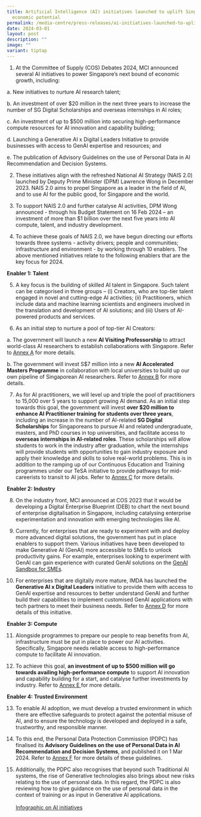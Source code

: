 ```yaml
---
title: Artificial Intelligence (AI) initiatives launched to uplift Singapore’s
  economic potential
permalink: /media-centre/press-releases/ai-initiatives-launched-to-uplift-sg-economic-potential/
date: 2024-03-01
layout: post
description: ""
image: ""
variant: tiptap
---
```

<ol data-tight="true" class="tight">
<li>
<p>At the Committee of Supply (COS) Debates 2024, MCI announced several AI
initiatives to power Singapore’s next bound of economic growth, including:</p>
</li>
</ol>
<p>a. New initiatives to nurture AI research talent;</p>
<p>b. An investment of over $20 million in the next three years to increase
the number of SG Digital Scholarships and overseas internships in AI roles;</p>
<p>c. An investment of up to $500 million into securing high-performance
compute resources for AI innovation and capability building;</p>
<p>d. Launching a Generative AI x Digital Leaders Initiative to provide businesses
with access to GenAI expertise and resources; and</p>
<p>e. The publication of Advisory Guidelines on the use of Personal Data
in AI Recommendation and Decision Systems.</p>
<ol start="2" data-tight="true" class="tight">
<li>
<p>These initiatives align with the refreshed National AI Strategy (NAIS
2.0) launched by Deputy Prime Minister (DPM) Lawrence Wong in December
2023. NAIS 2.0 aims to propel Singapore as a leader in the field of AI,
and to use AI for the public good, for Singapore and the world.</p>
<p></p>
</li>
<li>
<p>To support NAIS 2.0 and further catalyse AI activities, DPM Wong announced
- through his Budget Statement on 16 Feb 2024 – an investment of more than
$1 billion over the next five years into AI compute, talent, and industry
development.</p>
<p></p>
</li>
<li>
<p>To achieve these goals of NAIS 2.0, we have begun directing our efforts
towards three systems - activity drivers; people and communities; infrastructure
and environment - by working through 10 enablers. The above mentioned initiatives
relate to the following enablers that are the key focus for 2024.</p>
</li>
</ol>
<p><strong>Enabler 1: Talent</strong>
</p>
<ol start="5" data-tight="true" class="tight">
<li>
<p>A key focus is the building of skilled AI talent in Singapore. Such talent
can be categorised in three groups – (i) Creators, who are top-tier talent
engaged in novel and cutting-edge AI activities; (ii) Practitioners, which
include data and machine learning scientists and engineers involved in
the translation and development of AI solutions; and (iii) Users of AI-powered
products and services.</p>
<p></p>
</li>
<li>
<p>As an initial step to nurture a pool of top-tier AI Creators:</p>
</li>
</ol>
<p>a. The government will launch a new <strong>AI Visiting Professorship</strong> to
attract world-class AI researchers to establish collaborations with Singapore.
Refer to <a href="/files/Press Releases 2024/AI___Annex_A.pdf" rel="noopener noreferrer nofollow" target="_blank">Annex A</a> for
more details.</p>
<p>b. The government will invest S$7 million into a new <strong>AI Accelerated Masters Programme</strong> in
collaboration with local universities to build up our own pipeline of Singaporean
AI researchers. Refer to <a href="/files/Press Releases 2024/AI___Annex_B.pdf" rel="noopener noreferrer nofollow" target="_blank">Annex B</a> for more
details.</p>
<ol start="7" data-tight="true" class="tight">
<li>
<p>As for AI practitioners, we will level up and triple the pool of practitioners
to 15,000 over 5 years to support growing AI demand. As an initial step
towards this goal, the government will invest <strong>over $20 million to enhance AI Practitioner training</strong>  <strong>for students over three years</strong>,
including an increase in the number of AI-related <strong>SG Digital Scholarships</strong> for
Singaporeans to pursue AI and related undergraduate, masters, and PhD courses
in top universities, and facilitate access to <strong>overseas internships in AI-related roles</strong>.
These scholarships will allow students to work in the industry after graduation,
while the internships will provide students with opportunities to gain
industry exposure and apply their knowledge and skills to solve real-world
problems. This is in addition to the ramping up of our Continuous Education
and Training programmes under our TeSA initiative to provide pathways for
mid-careerists to transit to AI jobs. Refer to <a href="/files/Press Releases 2024/AI___Annex_C.pdf" rel="noopener noreferrer nofollow" target="_blank">Annex C</a> for more
details.</p>
</li>
</ol>
<p><strong>Enabler 2: Industry</strong>
</p>
<ol start="8" data-tight="true" class="tight">
<li>
<p>On the industry front, MCI announced at COS 2023 that it would be developing
a Digital Enterprise Blueprint (DEB) to chart the next bound of enterprise
digitalisation in Singapore, including catalysing enterprise experimentation
and innovation with emerging technologies like AI.</p>
<p></p>
</li>
<li>
<p>Currently, for enterprises that are ready to experiment with and deploy
more advanced digital solutions, the government has put in place enablers
to support them. Various initiatives have been developed to make Generative
AI (GenAI) more accessible to SMEs to unlock productivity gains. For example,
enterprises looking to experiment with GenAI can gain experience with curated
GenAI solutions on the <a href="https://go.gov.sg/sme-gen-ai" rel="noopener noreferrer nofollow" target="_blank">GenAI Sandbox for SMEs</a>.</p>
<p></p>
</li>
<li>
<p>For enterprises that are digitally more mature, IMDA has launched the <strong>Generative AI x Digital Leaders</strong> initiative
to provide them with access to GenAI expertise and resources to better
understand GenAI and further build their capabilities to implement customised
GenAI applications with tech partners to meet their business needs. Refer
to <a href="/files/Press Releases 2024/AI__Annex_D.pdf" rel="noopener noreferrer nofollow" target="_blank">Annex D</a> for
more details of this initiative.</p>
</li>
</ol>
<p><strong>Enabler 3: Compute</strong>
</p>
<ol start="11" data-tight="true" class="tight">
<li>
<p>Alongside programmes to prepare our people to reap benefits from AI, infrastructure
must be put in place to power our AI activities. Specifically, Singapore
needs reliable access to high-performance compute to facilitate AI innovation.</p>
<p></p>
</li>
<li>
<p>To achieve this goal, <strong>an investment of up to $500 million will go towards availing high-performance compute</strong> to
support AI innovation and capability building for a start, and catalyse
further investments by industry. Refer to <a href="/files/Press Releases 2024/AI___Annex_E.pdf" rel="noopener noreferrer nofollow" target="_blank">Annex E </a>for more
details.</p>
</li>
</ol>
<p><strong>Enabler 4: Trusted Environment</strong>
</p>
<ol start="13" data-tight="true" class="tight">
<li>
<p>To enable AI adoption, we must develop a trusted environment in which
there are effective safeguards to protect against the potential misuse
of AI, and to ensure the technology is developed and deployed in a safe,
trustworthy, and responsible manner.</p>
<p></p>
</li>
<li>
<p>To this end, the Personal Data Protection Commission (PDPC) has finalised
its <strong>Advisory Guidelines on the use of Personal Data in AI Recommendation and Decision Systems</strong>,
and published it on 1 Mar 2024. Refer to <a href="/files/Press Releases 2024/AI___Annex_F.pdf" rel="noopener noreferrer nofollow" target="_blank">Annex F</a> for more
details of these guidelines.</p>
<p></p>
</li>
<li>
<p>Additionally, the PDPC also recognises that beyond such Traditional AI
systems, the rise of Generative technologies also brings about new risks
relating to the use of personal data. In this regard, the PDPC is also
reviewing how to give guidance on the use of personal data in the context
of training or as input in Generative AI applications.
<br>
<br><a href="/files/Press Releases 2024/_Infographic__AI_initiatives_to_power_Singapore_s_economic_growth.pdf" rel="noopener noreferrer nofollow" target="_blank">Infographic on AI </a>
<a href="/files/Press Releases 2024/AI_initiatives_to_power_Singapores_economic_growth.pdf" rel="noopener noreferrer nofollow" target="_blank">initiatives</a>
</p>
</li>
</ol>
<p></p>